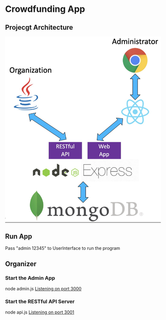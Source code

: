 # Crowdfunding App

## Projecgt Architecture
![Project Architecture Graph](project%20architecture.jpg)

## Run App
Pass "admin 12345" to UserInterface to run the program

## Organizer
### Start the Admin App
node admin.js
[Listening on port 3000](http://localhost:3000)

### Start the RESTful API Server
node api.js
[Listening on port 3001](http://localhost:3001)


